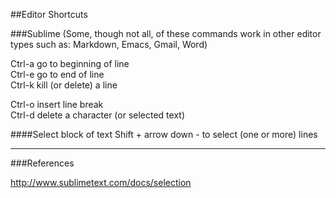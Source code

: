 ##Editor Shortcuts

###Sublime
(Some, though not all, of these commands work in other editor types such as:  Markdown, Emacs, Gmail, Word)

Ctrl-a   go to beginning of line  
Ctrl-e   go to end of line  
Ctrl-k   kill (or delete) a line  

Ctrl-o    insert line break  
Ctrl-d    delete a character (or selected text)  

####Select block of text
Shift + arrow down   - to select (one or more) lines

---

###References 

http://www.sublimetext.com/docs/selection
